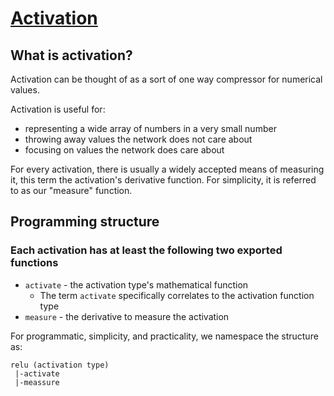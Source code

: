# [Activation](https://en.wikipedia.org/wiki/Activation_function)
## What is activation?
Activation can be thought of as a sort of one way compressor for numerical values.

Activation is useful for:
* representing a wide array of numbers in a very small number
* throwing away values the network does not care about
* focusing on values the network does care about

For every activation, there is usually a widely accepted means of measuring it, this term
the activation's derivative function.  For simplicity, it is referred to as our "measure"
function.


## Programming structure
### Each activation has at least the following two exported functions 
* `activate` - the activation type's mathematical function
  * The term `activate` specifically correlates to the activation function type
* `measure` - the derivative to measure the activation

For programmatic, simplicity, and practicality, we namespace the structure as:
```
relu (activation type)
 |-activate
 |-meassure
```
